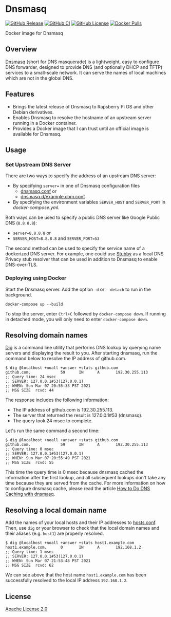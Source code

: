 # Dnsmasq

[![GitHub Release](https://img.shields.io/github/release/tschaffter/dnsmasq.svg?include_prereleases&color=94398d&labelColor=555555&logoColor=ffffff&style=for-the-badge&logo=github)](https://github.com/tschaffter/dnsmasq/releases)
[![GitHub CI](https://img.shields.io/github/workflow/status/tschaffter/dnsmasq/ci.svg?color=94398d&labelColor=555555&logoColor=ffffff&style=for-the-badge&logo=github)](https://github.com/tschaffter/dnsmasq/actions)
[![GitHub License](https://img.shields.io/github/license/tschaffter/dnsmasq.svg?color=94398d&labelColor=555555&logoColor=ffffff&style=for-the-badge&logo=github)](https://github.com/tschaffter/dnsmasq/blob/develop/LICENSE)
[![Docker Pulls](https://img.shields.io/docker/pulls/tschaffter/dnsmasq.svg?color=94398d&labelColor=555555&logoColor=ffffff&style=for-the-badge&label=pulls&logo=docker)](https://hub.docker.com/r/tschaffter/dnsmasq)

Docker image for Dnsmasq

## Overview

[Dnsmasq] (short for DNS masquerade) is a lightweight, easy to configure DNS
forwarder, designed to provide DNS (and optionally DHCP and TFTP) services to a
small-scale network. It can serve the names of local machines which are not in
the global DNS.

## Features

- Brings the latest release of Dnsmasq to Rapsberry Pi OS and other Debian
  derivatives.
- Enables Dnsmasq to resolve the hostname of an upstream server running in a
  Docker container.
- Provides a Docker image that I can trust until an official image is available
  for Dnsmasq.

## Usage

### Set Upstream DNS Server

There are two ways to specify the address of an upstream DNS server:

- By specifying `server=` in one of Dnsmasq configuration files
  - [dnsmasq.conf](dnsmasq.conf) or
  - [dnsmasq.d/example.com.conf](dnsmasq.d/example.com.conf)
- By specifying the environment variables `SERVER_HOST` and `SERVER_PORT` in
  *docker-compose.yml*.

Both ways can be used to specify a public DNS server like Google Public DNS
(`8.8.8.8`):

- `server=8.8.8.8` or
- `SERVER_HOST=8.8.8.8` and `SERVER_PORT=53`

The second method can be used to specify the service name of a dockerized DNS
server. For example, one could use [Stubby] as a local DNS Privacy stub resolver
that can be used in addition to Dnsmasq to enable DNS-over-TLS.

### Deploying using Docker

Start the Dnsmasq server. Add the option `-d` or `--detach` to run in the
background.

    docker-compose up --build

To stop the server, enter `Ctrl+C` followed by `docker-compose down`. If running
in detached mode, you will only need to enter `docker-compose down`.

## Resolving domain names

[Dig] is a command line utility that performs DNS lookup by querying name
servers and displaying the result to you. After starting dnsmasq, run the
command below to resolve the IP address of github.com.

```console
$ dig @localhost +noall +answer +stats github.com
github.com.             59      IN      A       192.30.255.113
;; Query time: 24 msec
;; SERVER: 127.0.0.1#53(127.0.0.1)
;; WHEN: Sun Mar 07 20:55:33 PST 2021
;; MSG SIZE  rcvd: 44
```

The response includes the following information:

- The IP address of github.com is 192.30.255.113.
- The server that returned the result is 127.0.0.1#53 (dnsmasq).
- The query took 24 msec to complete.

Let's run the same command a second time:

```console
$ dig @localhost +noall +answer +stats github.com
github.com.             59      IN      A       192.30.255.113
;; Query time: 0 msec
;; SERVER: 127.0.0.1#53(127.0.0.1)
;; WHEN: Sun Mar 07 20:55:49 PST 2021
;; MSG SIZE  rcvd: 55
```

This time the query time is 0 msec because dnsmasq cached the information after
the first lookup, and all subsequent lookups don't take any time because they
are served from the cache. For more information on how to configure dnsmasq
cache, please read the article [How to Do DNS Caching with dnsmasq].

## Resolving a local domain name

Add the names of your local hosts and their IP addresses to
[hosts.conf](hosts.conf). Then, use `dig` or your browser to check that the
local domain names and their aliases (e.g. `host1`) are properly resolved.

```console
$ dig @localhost +noall +answer +stats host1.example.com
host1.example.com.      0       IN      A       192.168.1.2
;; Query time: 1 msec
;; SERVER: 127.0.0.1#53(127.0.0.1)
;; WHEN: Sun Mar 07 21:53:48 PST 2021
;; MSG SIZE  rcvd: 62
```

We can see above that the host name `host1.example.com` has been successfully
resolved to the local IP address `192.168.1.2`.

## License

[Apache License 2.0]

<!-- Links -->

[Dnsmasq]: https://thekelleys.org.uk/gitweb/?p=dnsmasq.git;a=summary
[Stubby]: https://github.com/getdnsapi/stubby
[Dig]: https://en.wikipedia.org/wiki/Dig_(command)

[Stubby server]: https://github.com/tschaffter/stubby
[How to Do DNS Caching with dnsmasq]: https://netbeez.net/blog/linux-dns-caching-dnsmasq/
[Apache License 2.0]: https://github.com/nlpsandbox/date-annotator-example/blob/main/LICENSE